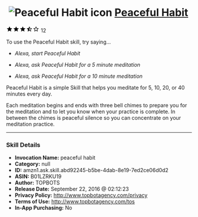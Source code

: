 # &nbsp;<img src="skill_icon" alt="Peaceful Habit icon" width="36"> [Peaceful Habit](http://alexa.amazon.com/#skills/amzn1.ask.skill.abd92245-b5be-4dab-8e19-7ed2ce06d0d2)
![3.9 stars](../../images/ic_star_black_18dp_1x.png)![3.9 stars](../../images/ic_star_black_18dp_1x.png)![3.9 stars](../../images/ic_star_black_18dp_1x.png)![3.9 stars](../../images/ic_star_half_black_18dp_1x.png)![3.9 stars](../../images/ic_star_border_black_18dp_1x.png) 12

To use the Peaceful Habit skill, try saying...

* *Alexa, start Peaceful Habit*

* *Alexa, ask Peaceful Habit for a 5 minute meditation*

* *Alexa, ask Peaceful Habit for a 10 minute meditation*

Peaceful Habit is a simple Skill that helps you meditate for 5, 10, 20, or 40 minutes every day. 

Each meditation begins and ends with three bell chimes to prepare you for the meditation and to let you know when your practice is complete. In between the chimes is peaceful silence so you can concentrate on your meditation practice.

***

### Skill Details

* **Invocation Name:** peaceful habit
* **Category:** null
* **ID:** amzn1.ask.skill.abd92245-b5be-4dab-8e19-7ed2ce06d0d2
* **ASIN:** B01LZRKU19
* **Author:** TOPBOTS
* **Release Date:** September 22, 2016 @ 02:12:23
* **Privacy Policy:** http://www.topbotagency.com/privacy
* **Terms of Use:** http://www.topbotagency.com/tos
* **In-App Purchasing:** No
